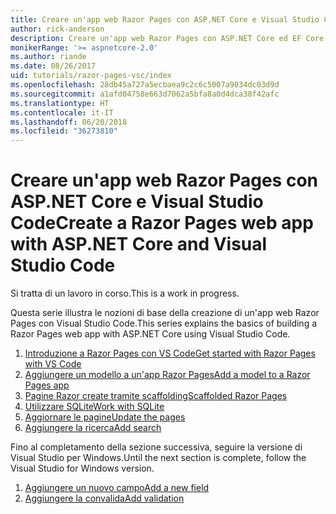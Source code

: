 ```yaml
---
title: Creare un'app web Razor Pages con ASP.NET Core e Visual Studio Code
author: rick-anderson
description: Creare un'app web Razor Pages con ASP.NET Core ed EF Core.
monikerRange: '>= aspnetcore-2.0'
ms.author: riande
ms.date: 08/26/2017
uid: tutorials/razor-pages-vsc/index
ms.openlocfilehash: 28db45a727a5ecbaea9c2c6c5007a9034dc03d9d
ms.sourcegitcommit: a1afd04758e663d7062a5bfa8a0d4dca38f42afc
ms.translationtype: HT
ms.contentlocale: it-IT
ms.lasthandoff: 06/20/2018
ms.locfileid: "36273810"
---
```

# <a name="create-a-razor-pages-web-app-with-aspnet-core-and-visual-studio-code"></a><span data-ttu-id="ed724-103">Creare un'app web Razor Pages con ASP.NET Core e Visual Studio Code</span><span class="sxs-lookup"><span data-stu-id="ed724-103">Create a Razor Pages web app with ASP.NET Core and Visual Studio Code</span></span>

<span data-ttu-id="ed724-104">Si tratta di un lavoro in corso.</span><span class="sxs-lookup"><span data-stu-id="ed724-104">This is a work in progress.</span></span>

<span data-ttu-id="ed724-105">Questa serie illustra le nozioni di base della creazione di un'app web Razor Pages con Visual Studio Code.</span><span class="sxs-lookup"><span data-stu-id="ed724-105">This series explains the basics of building a Razor Pages web app with ASP.NET Core using Visual Studio Code.</span></span>

1. [<span data-ttu-id="ed724-106">Introduzione a Razor Pages con VS Code</span><span class="sxs-lookup"><span data-stu-id="ed724-106">Get started with Razor Pages with VS Code</span></span>](xref:tutorials/razor-pages-vsc/razor-pages-start)
2. [<span data-ttu-id="ed724-107">Aggiungere un modello a un'app Razor Pages</span><span class="sxs-lookup"><span data-stu-id="ed724-107">Add a model to a Razor Pages app</span></span>](xref:tutorials/razor-pages-vsc/model)
3. [<span data-ttu-id="ed724-108">Pagine Razor create tramite scaffolding</span><span class="sxs-lookup"><span data-stu-id="ed724-108">Scaffolded Razor Pages</span></span>](xref:tutorials/razor-pages-vsc/page)
4. [<span data-ttu-id="ed724-109">Utilizzare SQLite</span><span class="sxs-lookup"><span data-stu-id="ed724-109">Work with SQLite</span></span>](xref:tutorials/razor-pages-vsc/sql)
5. [<span data-ttu-id="ed724-110">Aggiornare le pagine</span><span class="sxs-lookup"><span data-stu-id="ed724-110">Update the pages</span></span>](xref:tutorials/razor-pages-vsc/da1)
6. [<span data-ttu-id="ed724-111">Aggiungere la ricerca</span><span class="sxs-lookup"><span data-stu-id="ed724-111">Add search</span></span>](xref:tutorials/razor-pages-vsc/search)

<span data-ttu-id="ed724-112">Fino al completamento della sezione successiva, seguire la versione di Visual Studio per Windows.</span><span class="sxs-lookup"><span data-stu-id="ed724-112">Until the next section is complete, follow the Visual Studio for Windows version.</span></span>

1. [<span data-ttu-id="ed724-113">Aggiungere un nuovo campo</span><span class="sxs-lookup"><span data-stu-id="ed724-113">Add a new field</span></span>](xref:tutorials/razor-pages/new-field)
1. [<span data-ttu-id="ed724-114">Aggiungere la convalida</span><span class="sxs-lookup"><span data-stu-id="ed724-114">Add validation</span></span>](xref:tutorials/razor-pages/validation)
